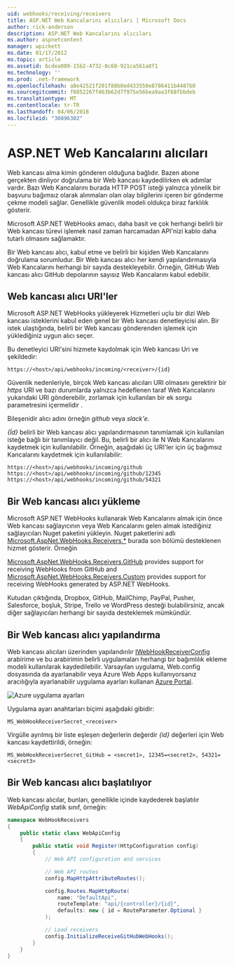 ```yaml
---
uid: webhooks/receiving/receivers
title: ASP.NET Web Kancalarını alıcıları | Microsoft Docs
author: rick-anderson
description: ASP.NET Web Kancalarını alıcıları
ms.author: aspnetcontent
manager: wpickett
ms.date: 01/17/2012
ms.topic: article
ms.assetid: 6cdea089-15b2-4732-8c68-921ca561a8f1
ms.technology: ''
ms.prod: .net-framework
ms.openlocfilehash: a8e42521f201f88b0ed433550e8786411b4487b0
ms.sourcegitcommit: f8852267f463b62d7f975e56bea9aa3f68fbbdeb
ms.translationtype: MT
ms.contentlocale: tr-TR
ms.lasthandoff: 04/06/2018
ms.locfileid: "30896302"
---
```

# <a name="aspnet-webhooks-receivers"></a>ASP.NET Web Kancalarını alıcıları

Web kancası alma kimin gönderen olduğuna bağlıdır. Bazen abone gerçekten dinliyor doğrulama bir Web kancası kaydedilirken ek adımlar vardır. Bazı Web Kancalarını burada HTTP POST isteği yalnızca yönelik bir başvuru bağımsız olarak alınmaları olan olay bilgilerini içeren bir gönderme çekme modeli sağlar. Genellikle güvenlik modeli oldukça biraz farklılık gösterir.

Microsoft ASP.NET WebHooks amacı, daha basit ve çok herhangi belirli bir Web kancası türevi işlemek nasıl zaman harcamadan API'nizi kablo daha tutarlı olmasını sağlamaktır.

Bir Web kancası alıcı, kabul etme ve belirli bir kişiden Web Kancalarını doğrulama sorumludur. Bir Web kancası alıcı her kendi yapılandırmasıyla Web Kancalarını herhangi bir sayıda destekleyebilir. Örneğin, GitHub Web kancası alıcı GitHub depolarının sayısız Web Kancalarını kabul edebilir.

## <a name="webhook-receiver-uris"></a>Web kancası alıcı URI'ler

Microsoft ASP.NET WebHooks yükleyerek Hizmetleri uçlu bir dizi Web kancası isteklerini kabul eden genel bir Web kancası denetleyicisi alın. Bir istek ulaştığında, belirli bir Web kancası gönderenden işlemek için yüklediğiniz uygun alıcı seçer.

Bu denetleyici URI'sini hizmete kaydolmak için Web kancası Uri ve şekildedir:

```
https://<host>/api/webhooks/incoming/<receiver>/{id}
```

Güvenlik nedenleriyle, birçok Web kancası alıcıları URI olmasını gerektirir bir *https* URI ve bazı durumlarda yalnızca hedeflenen taraf Web Kancalarını yukarıdaki URI gönderebilir, zorlamak için kullanılan bir ek sorgu parametresini içermelidir .

<em> <receiver> </em> Bileşenidir alıcı adını örneğin <em>github</em> veya <em>slack'e</em>.

*{İd}* belirli bir Web kancası alıcı yapılandırmasının tanımlamak için kullanılan isteğe bağlı bir tanımlayıcı değil. Bu, belirli bir alıcı ile N Web Kancalarını kaydetmek için kullanılabilir. Örneğin, aşağıdaki üç URI'ler için üç bağımsız Kancalarını kaydetmek için kullanılabilir:

```
https://<host>/api/webhooks/incoming/github
https://<host>/api/webhooks/incoming/github/12345
https://<host>/api/webhooks/incoming/github/54321
```

## <a name="installing-a-webhook-receiver"></a>Bir Web kancası alıcı yükleme

Microsoft ASP.NET WebHooks kullanarak Web Kancalarını almak için önce Web kancası sağlayıcının veya Web Kancalarını gelen almak istediğiniz sağlayıcıları Nuget paketini yükleyin. Nuget paketlerini adlı [Microsoft.AspNet.WebHooks.Receivers.*](https://www.nuget.org/packages?q=Microsoft.AspNet.WebHooks.Receivers) burada son bölümü desteklenen hizmet gösterir. Örneğin

[Microsoft.AspNet.WebHooks.Receivers.GitHub](https://www.nuget.org/packages?q=Microsoft.AspNet.WebHooks.Receivers.GitHub) provides support for receiving WebHooks from GitHub and [Microsoft.AspNet.WebHooks.Receivers.Custom](https://www.nuget.org/packages?q=Microsoft.AspNet.WebHooks.Receivers.Custom) provides support for receiving WebHooks generated by ASP.NET WebHooks.

Kutudan çıktığında, Dropbox, GitHub, MailChimp, PayPal, Pusher, Salesforce, boşluk, Stripe, Trello ve WordPress desteği bulabilirsiniz, ancak diğer sağlayıcıları herhangi bir sayıda desteklemek mümkündür.

## <a name="configuring-a-webhook-receiver"></a>Bir Web kancası alıcı yapılandırma

Web kancası alıcıları üzerinden yapılandırılır [IWebHookReceiverConfig](https://github.com/aspnet/WebHooks/blob/master/src/Microsoft.AspNet.WebHooks.Receivers/WebHooks/IWebHookReceiverConfig.cs) arabirime ve bu arabirimin belirli uygulamaları herhangi bir bağımlılık ekleme modeli kullanılarak kaydedilebilir. Varsayılan uygulama, Web.config dosyasında da ayarlanabilir veya Azure Web Apps kullanıyorsanız aracılığıyla ayarlanabilir uygulama ayarları kullanan [Azure Portal](https://portal.azure.com/).

![Azure uygulama ayarları](_static/AzureAppSettings.png)

Uygulama ayarı anahtarları biçimi aşağıdaki gibidir:

```
MS_WebHookReceiverSecret_<receiver>
```

Virgülle ayrılmış bir liste eşleşen değerlerin değerdir *{id}* değerleri için Web kancası kaydettirildi, örneğin:

```
MS_WebHookReceiverSecret_GitHub = <secret1>, 12345=<secret2>, 54321=<secret3>
```

## <a name="initializing-a-webhook-receiver"></a>Bir Web kancası alıcı başlatılıyor

Web kancası alıcılar, bunları, genellikle içinde kaydederek başlatılır *WebApiConfig* statik sınıf, örneğin:

```csharp
namespace WebHookReceivers
{
    public static class WebApiConfig
    {
        public static void Register(HttpConfiguration config)
        {
            // Web API configuration and services

            // Web API routes
            config.MapHttpAttributeRoutes();

            config.Routes.MapHttpRoute(
                name: "DefaultApi",
                routeTemplate: "api/{controller}/{id}",
                defaults: new { id = RouteParameter.Optional }
            );

            // Load receivers
            config.InitializeReceiveGitHubWebHooks();
        }
    }
}
```
